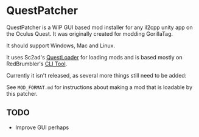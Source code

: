 # QuestPatcher

QuestPatcher is a WIP GUI based mod installer for any il2cpp unity app on the Oculus Quest.
It was originally created for modding GorillaTag.

It should support Windows, Mac and Linux.

It uses Sc2ad's [QuestLoader](https://github.com/sc2ad/QuestLoader/) for loading mods and is based mostly on RedBrumbler's [CLI Tool](https://github.com/RedBrumbler/QuestAppPatcher).

Currently it isn't released, as several more things still need to be added:

See `MOD_FORMAT.md` for instructions about making a mod that is loadable by this patcher.

## TODO
- Improve GUI perhaps
